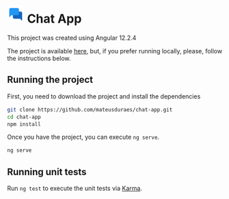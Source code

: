 # <img width="40" height="40" src="readme.png"> Chat App


This project was created using Angular 12.2.4

The project is available [here](https://stupefied-johnson-329a7c.netlify.app/), but, if you prefer running locally, please, follow the instructions below.

## Running the project

First, you need to download the project and install the dependencies

```bash
git clone https://github.com/mateusduraes/chat-app.git
cd chat-app
npm install
```

Once you have the project, you can execute `ng serve`.

```bash
ng serve
```

## Running unit tests

Run `ng test` to execute the unit tests via [Karma](https://karma-runner.github.io).
